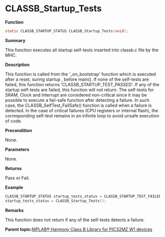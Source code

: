 # CLASSB\_Startup\_Tests

**Function**

```c
static CLASSB_STARTUP_STATUS CLASSB_Startup_Tests(void);
```

**Summary**

This function executes all startup self-tests inserted into classb.c file by the MHC.

**Description**

This function is called from the '\_on\_bootstrap' function which is executed after a reset, suring startup , before main\(\). If none of the self-tests are failed, this function returns 'CLASSB\_STARTUP\_TEST\_PASSED'. If any of the startup self-tests are failed, this function will not return. The self-tests for SRAM, Clock and Interrupt are considered non-critical since it may be possible to execute a fail-safe function after detecting a failure. In such case, the CLASSB\_SelfTest\_FailSafe\(\) function is called when a failure is detected. In the case of critical failures \(CPU registers or internal flash\), the corresponding self-test remains in an infinite loop to avoid unsafe execution of code.

**Precondition**

None.

**Parameters**

None.

**Returns**

Pass or Fail.

**Example**

```c
CLASSB_STARTUP_STATUS startup_tests_status = CLASSB_STARTUP_TEST_FAILED;
startup_tests_status = CLASSB_Startup_Tests();
```

**Remarks**

This function does not return if any of the self-tests detects a failure.

**Parent topic:**[MPLAB® Harmony Class B Library for PIC32MZ W1 devices](GUID-B046F97C-6BDC-45FC-BC1F-8C54B8F6F09A.md)

